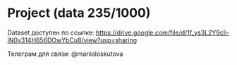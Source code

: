 # Project (data 235/1000)
Dataset доступен по ссылке: https://drive.google.com/file/d/1f_ys3L2Y9cIi-IN0v314H656DOwYbCu8/view?usp=sharing

Телеграм для связи: @mariialoskutova
